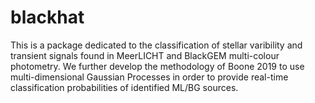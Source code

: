 # blackhat
This is a package dedicated to the classification of stellar varibility and transient signals
found in MeerLICHT and BlackGEM multi-colour photometry. We further develop the methodology of 
Boone 2019 to use multi-dimensional Gaussian Processes in order to provide real-time classification 
probabilities of identified ML/BG sources. 
